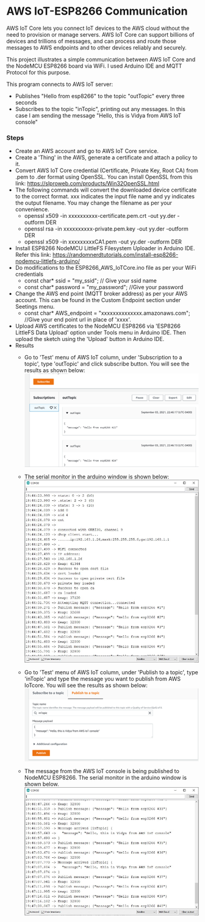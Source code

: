 # AWS IoT-ESP8266 Communication

AWS IoT Core lets you connect IoT devices to the AWS cloud without the need to provision or manage servers. AWS IoT Core can support billions of devices and trillions of messages, and can process and route those messages to AWS endpoints and to other devices reliably and securely.

This project illustrates a simple communication between AWS IoT Core and the NodeMCU ESP8266 board via WiFi. I used Arduino IDE and MQTT Protocol for this purpose.

This program connects to AWS IoT server:
* Publishes "Hello from esp8266" to the topic "outTopic" every three seconds
* Subscribes to the topic "inTopic", printing out any messages. In this case I am sending the message "Hello, this is Vidya from AWS IoT console"

### Steps ###
* Create an AWS account and go to AWS IoT Core service.
* Create a 'Thing' in the AWS, generate a certificate and attach a policy to it.
* Convert AWS IoT Core credential (Certificate, Private Key, Root CA) from .pem to .der format using OpenSSL. You can install OpenSSL from this link: https://slproweb.com/products/Win32OpenSSL.html 
* The following commands will convert the downloaded device certificate to the correct format. xxx indicates the input file name and yy indicates the output filename. You may change the filename as per your convenience.
	* openssl x509 -in xxxxxxxxxx-certificate.pem.crt -out yy.der -outform DER 
	* openssl rsa -in xxxxxxxxxx-private.pem.key -out yy.der -outform DER
	* openssl x509 -in xxxxxxxxxCA1.pem -out yy.der -outform DER
* Install ESP8266 NodeMCU LittleFS Filesystem Uploader in Arduino IDE. Refer this link: https://randomnerdtutorials.com/install-esp8266-nodemcu-littlefs-arduino/ 
* Do modifications to the ESP8266_AWS_IoTCore.ino file as per your WiFi credentials
	* const char* ssid = "my_ssid"; // Give your ssid name
	* const char* password = "my_password"; //Give your password
* Change the AWS end point (MQTT broker address) as per your AWS account. This can be found in the Custom Endpoint section under Seetings menu.
	* const char* AWS_endpoint = "xxxxxxxxxxxxxx.amazonaws.com"; //Give your end point url in place of 'xxxx'. 
* Upload AWS certificates to the NodeMCU ESP8266 via 'ESP8266 LittleFS Data Upload' option under Tools menu in Arduino IDE. Then upload the sketch using the 'Upload' button in Arduino IDE.
* Results
	* Go to 'Test' menu of AWS IoT column, under 'Subscription to a topic', type 'outTopic' and click subscribe button. You will see the results as shown below:
	![AWS IoT Console Output1](https://github.com/VidyaV1993/AWS_IoTCore-ESP8266_Communication/blob/main/ESP8266_AWS_IoTCore/screenshots/aws_console1.PNG?raw=true)
	
	* The serial monitor in the arduino window is shown below:
	![Serial monitor1](https://github.com/VidyaV1993/AWS_IoTCore-ESP8266_Communication/blob/main/ESP8266_AWS_IoTCore/screenshots/serial_monitor1.JPG?raw=true)
	
	* Go to 'Test' menu of AWS IoT column, under 'Publish to a topic', type 'inTopic' and type the message you want to publish from AWS IoTcore. You will see the results as shown below:
	![AWS IoT Console Output2](https://github.com/VidyaV1993/AWS_IoTCore-ESP8266_Communication/blob/main/ESP8266_AWS_IoTCore/screenshots/aws_console2.PNG?raw=true)
	
	* The message from the AWS IoT console is being published to NodeMCU ESP8266. The serial monitor in the arduino window is shown below. 
	![Serial monitor2](https://github.com/VidyaV1993/AWS_IoTCore-ESP8266_Communication/blob/main/ESP8266_AWS_IoTCore/screenshots/serial_monitor2.JPG?raw=true)